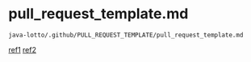 # pull_request_template.md

`java-lotto/.github/PULL_REQUEST_TEMPLATE/pull_request_template.md`

[ref1](https://docs.github.com/en/communities/using-templates-to-encourage-useful-issues-and-pull-requests/creating-a-pull-request-template-for-your-repository)
[ref2](https://docs.github.com/en/pull-requests/collaborating-with-pull-requests/proposing-changes-to-your-work-with-pull-requests/using-query-parameters-to-create-a-pull-request)
